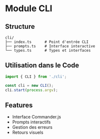 # Module CLI

## Structure

```
cli/
├── index.ts      # Point d'entrée CLI
├── prompts.ts    # Interface interactive
└── types.ts      # Types et interfaces
```

## Utilisation dans le Code

```typescript
import { CLI } from './cli';

const cli = new CLI();
cli.start(process.argv);
```

## Features
- Interface Commander.js
- Prompts interactifs
- Gestion des erreurs
- Retours visuels
